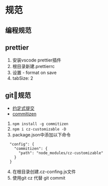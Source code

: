 # 规范
## 编程规范
## prettier
1. 安装vscode prettier插件
2. 根目录新建.prettierrc
3. 设置 - format on save
4. tabSize: 2

## git规范
- [约定式提交](https://www.conventionalcommits.org/zh-hans/v1.0.0/)
- [commitizen](https://github.com/commitizen/cz-cli)
1. `npm install -g commitizen`
2. `npm i cz-customizable -D`
3. package.json中添加以下命令
```
  "config": {
    "commitizen": {
      "path": "node_modules/cz-customizable"
    }
  }
```
4. 在根目录创建.cz-confing.js文件
5. 使用git cz 代替 git commit